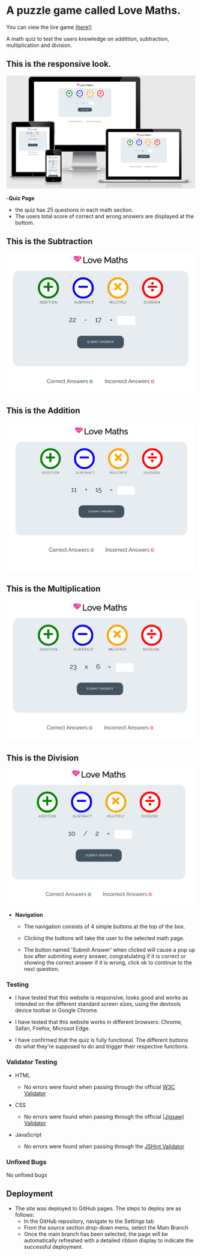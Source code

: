 # A puzzle game called Love Maths.

You can view the live game [(here!)](https://perfecttennails.github.io/love-maths/)

A math quiz to test the users knowledge on addittion, subtraction, multiplication and division.

## This is the responsive look.
![Quiz main Page](assets/images/media-responsive.png)

-**Quiz Page**
- the quiz has 25 questions in each math section.
- The users total score of correct and wrong answers are displayed at the bottom.


## This is the Subtraction 
![Quiz main Page](assets/images/subtraction.png)

## This is the Addition 
![Quiz main Page](assets/images/addition.png)

## This is the Multiplication 
![Quiz main Page](assets/images/multiplication.png)

## This is the Division 
![Quiz main Page](assets/images/division.png)

- **Navigation**
  - The navigation consists of 4 simple buttons at the top of the box.

  - Clicking the buttons will take the user to the selected math page.

  - The button named 'Submit Answer' when
clicked will cause a pop up box after submiting every answer, congratulating if it is correct or showing the correct answer if it is wrong, click ok to continue to the next question.

### Testing

- I have tested that this website is responsive, looks good and works as intended on the different standard screen sizes, using the devtools device toolbar in Google Chrome.

- I have tested that this website works in different browsers: Chrome, Safari, Firefox, Microsot Edge.

- I have confirmed that the quiz is fully functional. The different buttons do what they're supposed to do and trigger their respective functions.

### Validator Testing
- HTML
    - No errors were found when passing through the official [W3C Validator](https://validator.w3.org/nu/)

- CSS
    - No errors were found when passing through the official [(Jigsaw) Validator](https://jigsaw.w3.org/css-validator/)

- JavaScript
    - No errors were found when passing through the [JSHint Validator](https://jshint.com/)

### Unfixed Bugs
No unfixed bugs

## Deployment

- The site was deployed to GitHub pages. The steps to deploy are as follows:
    - In the GitHub repository, navigate to the Settings tab
    - From the source section drop-down menu, select the Main Branch
    - Once the main branch has been selected, the page will be automatically refreshed with a detailed ribbon display to indicate the successful deployment.

